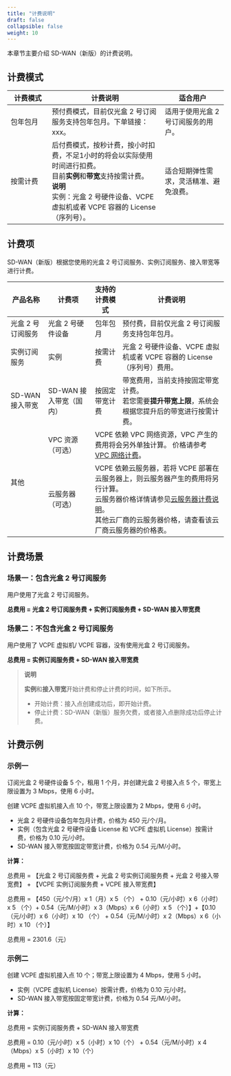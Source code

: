 ```yaml
---
title: "计费说明"
draft: false
collapsible: false
weight: 10
---
```


本章节主要介绍 SD-WAN（新版）的计费说明。

## 计费模式

| <span style="display:inline-block;width:80px">计费模式</span> | 计费说明                                                     | 适合用户                               |
| ------------------------------------------------------------ | ------------------------------------------------------------ | -------------------------------------- |
| 包年包月                                                     | 预付费模式，目前仅光盒 2 号订阅服务支持包年包月。下单链接：xxx。 | 适用于使用光盒 2 号订阅服务的用户。    |
| 按需计费                                                     | 后付费模式，按秒计费，按小时扣费，不足1小时的将会以实际使用时间进行扣费。<br />目前**实例**和**带宽**支持按需计费。<br />**说明**<br />实例：光盒 2 号硬件设备、VCPE 虚拟机或者 VCPE 容器的 License（序列号）。 | 适合短期弹性需求，灵活精准、避免浪费。 |

## 计费项

SD-WAN（新版）根据您使用的光盒 2 号订阅服务、实例订阅服务、接入带宽等进行计费。

<table>
  <thead>
  	<tr>
    	<th>产品名称</th>
      <th>计费项</th>
      <th>支持的计费模式</th>
    	<th>计费说明</th>
  	</tr>
  </thead>
  <tr>
    <td>光盒 2 号订阅服务</td>
    <td>光盒 2 号硬件设备</td>
    <td>包年包月</td>
    <td>预付费，目前仅光盒 2 号订阅服务支持包年包月。</td>
  </tr>
	<tr>
    <td>实例订阅服务</td>
    <td>实例</td>
    <td>按需计费</td>
    <td>光盒 2 号硬件设备、VCPE 虚拟机或者 VCPE 容器的 License（序列号）费用。</td>
  </tr>
  <tr>
    <td>SD-WAN 接入带宽</td>
    <td>SD-WAN 接入带宽（国内）</td>
    <td>按固定带宽计费</td>
    <td>带宽费用，当前支持按固定带宽计费。</br>若您需要<b>提升带宽上限</b>，系统会根据您提升后的带宽进行按需计费。</td>
  </tr>
   <tr>
    	  <td rowspan="2">其他</td>
        <td >VPC 资源（可选）</td>
        <td colspan="2">VCPE 依赖 VPC 网络资源，VPC 产生的费用将会另外单独计算。
价格请参考<a href="/network/vpc/billing/price/"> VPC 网络计费</a>。</td>
  </tr> 
	<tr>
        <td >云服务器（可选）</td>
        <td colspan="2">VCPE 依赖云服务器，若将 VCPE 部署在云服务器上，则云服务器产生的费用将另行计算。<br/>云服务器价格详情请参见<a href="/compute/vm/billing/reserved_contract/">云服务器计费说明</a>。<br/>其他云厂商的云服务器价格，请查看该云厂商云服务器的价格表。</td>
  </tr> 
</table>


## 计费场景

### 场景一：包含光盒 2 号订阅服务

用户使用了光盒 2 号订阅服务。

**总费用 = 光盒 2 号订阅服务费 + 实例订阅服务费 + SD-WAN 接入带宽费**

### 场景二：不包含光盒 2 号订阅服务

用户使用了 VCPE 虚拟机/ VCPE 容器，没有使用光盒 2 号订阅服务。

**总费用 = 实例订阅服务费 + SD-WAN 接入带宽费**

> **说明**
>
> **实例**和**接入带宽**开始计费和停止计费的时间，如下所示。
>
> - 开始计费：接入点创建成功后，即开始计费。
> - 停止计费：SD-WAN（新版）服务欠费，或者接入点删除成功后停止计费。

## 计费示例

### 示例一

订阅光盒 2 号硬件设备 5 个，租用 1 个月，并创建光盒 2 号接入点 5 个，带宽上限设置为 3 Mbps，使用 6 小时。

创建 VCPE 虚拟机接入点 10 个，带宽上限设置为 2 Mbps，使用 6 小时。

- 光盒  2 号硬件设备包年包月计费，价格为 450 元/个/月。
- 实例（包含光盒 2 号硬件设备 License 和 VCPE 虚拟机 License）按需计费，价格为 0.10 元/小时。
- SD-WAN 接入带宽按固定带宽计费，价格为 0.54 元/M/小时。

**计算：**

总费用 = 【光盒 2 号订阅服务费 + 光盒 2 号实例订阅服务费 + 光盒 2 号接入带宽费】 + 【VCPE 实例订阅服务费 + VCPE 接入带宽费】

总费用 = 【450（元/个/月）x 1（月）x 5 （个） + 0.10（元/小时）x 6（小时）x 5 （个）+ 0.54（元/M/小时）x 3（Mbps）x 6（小时）x 5 （个）】+【0.10（元/小时）x 6（小时）x 10 （个） + 0.54（元/M/小时）x 2（Mbps）x 6（小时）x 10 （个）】

总费用 = 2301.6（元）

### 示例二

创建 VCPE 虚拟机接入点 10 个；带宽上限设置为 4 Mbps，使用 5 小时。

- 实例（VCPE 虚拟机 License）按需计费，价格为 0.10 元/小时。
- SD-WAN 接入带宽按固定带宽计费，价格为 0.54 元/M/小时。

**计算：**

总费用 = 实例订阅服务费 + SD-WAN 接入带宽费

总费用 = 0.10（元/小时）x 5（小时）x 10（个） +  0.54（元/M/小时）x 4（Mbps）x 5（小时）x 10（个）

总费用 = 113（元）







